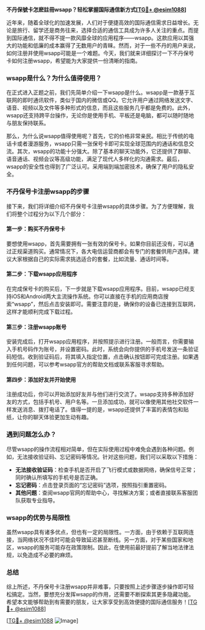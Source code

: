 **不丹保號卡怎麽註冊wsapp？轻松掌握国际通信新方式[[TG💪+ @esim1088](https://t.me/s/esim1088)]**

近年来，随着全球化的加速发展，人们对于便捷高效的国际通信需求日益增长。无论是旅行、留学还是商务往来，选择合适的通信工具成为许多人关注的重点。而提到国际通信，就不得不提一款风靡全球的应用程序——wsapp。这款应用以其强大的功能和低廉的成本赢得了无数用户的青睐。然而，对于一些不丹的用户来说，如何注册并使用wsapp可能是一个难题。今天，我们就来详细探讨一下不丹保号卡如何注册wsapp，希望能为大家提供一份清晰的指南。

### wsapp是什么？为什么值得使用？

在正式进入正题之前，我们先简单介绍一下wsapp是什么。wsapp是一款基于互联网的即时通讯软件，类似于国内的微信或QQ。它允许用户通过网络发送文字、语音、视频以及文件等多种形式的信息，而且这些服务几乎都是免费的。此外，wsapp还支持跨平台操作，无论你是使用手机、平板还是电脑，都可以随时随地与朋友保持联系。

那么，为什么说wsapp值得使用呢？首先，它的价格非常亲民。相比于传统的电话卡或者漫游服务，wsapp只需一张保号卡即可实现全球范围内的通话和信息交流。其次，wsapp的功能十分强大。除了基本的聊天功能外，它还提供了群聊、语音通话、视频会议等高级功能，满足了现代人多样化的沟通需求。最后，wsapp的安全性也得到了广泛认可。采用端到端加密技术，确保了用户的隐私安全。

### 不丹保号卡注册wsapp的步骤

接下来，我们将详细介绍不丹保号卡注册wsapp的具体步骤。为了方便理解，我们将整个过程分为以下几个部分：

#### 第一步：购买不丹保号卡

要想使用wsapp，首先需要拥有一张有效的保号卡。如果你目前还没有，可以通过正规渠道购买。通常情况下，各大电信运营商都会有专门的套餐供用户选择。建议大家根据自己的实际需求挑选适合的套餐，比如流量、通话时间等。

#### 第二步：下载wsapp应用程序

在完成保号卡的购买后，下一步就是下载wsapp应用程序。目前，wsapp已经支持iOS和Android两大主流操作系统。你可以直接在手机的应用商店搜索“wsapp”，然后点击安装即可。需要注意的是，确保你的设备已连接到互联网，这样才能顺利完成下载过程。

#### 第三步：注册wsapp账号

安装完成后，打开wsapp应用程序，并按照提示进行注册。一般而言，你需要输入手机号码作为账号，并设置密码。此时，系统会向你提供的手机号发送一条验证码短信。收到验证码后，将其填入指定位置，点击确认按钮即可完成注册。如果遇到任何问题，可以参考wsapp官方的帮助文档或联系客服寻求帮助。

#### 第四步：添加好友并开始使用

注册成功后，你可以开始添加好友并与他们进行交流了。wsapp支持多种添加好友的方式，包括手机号、用户名等。一旦添加成功，就可以像使用其他社交软件一样发送消息、拨打电话了。值得一提的是，wsapp还提供了丰富的表情包和贴纸，让你的聊天体验更加生动有趣。

### 遇到问题怎么办？

尽管wsapp的操作流程相对简单，但在实际使用过程中难免会遇到各种问题。例如，无法接收验证码、忘记密码等情况。针对这些问题，我们可以采取以下措施：

- **无法接收验证码**：检查手机是否开启了飞行模式或数据网络，确保信号正常；同时确认所填写的手机号是否正确。
- **忘记密码**：点击登录页面的“忘记密码”选项，按照指引重置密码。
- **其他问题**：查阅wsapp官网的帮助中心，寻找解决方案；或者直接联系客服团队获取专业指导。

### wsapp的优势与局限性

虽然wsapp具有诸多优点，但也有一定的局限性。一方面，由于依赖于互联网连接，当网络状况不佳时可能会导致延迟甚至断线。另一方面，对于某些国家和地区，wsapp的服务可能存在政策限制。因此，在使用前最好提前了解当地法律法规，以免造成不必要的麻烦。

### 总结

综上所述，不丹保号卡注册wsapp并非难事，只要按照上述步骤逐步操作即可轻松搞定。当然，要想充分发挥wsapp的作用，还需要不断探索其更多隐藏功能。希望本文能够帮助到有需要的朋友，让大家享受到高效便捷的国际通信服务！[[TG💪+ @esim1088](https://t.me/s/esim1088)]

[[TG💪+ @esim1088](https://t.me/s/esim1088) ![Image](https://i.postimg.cc/4NQfJmqS/Snipaste-2025-05-13-00-14-12.png)]